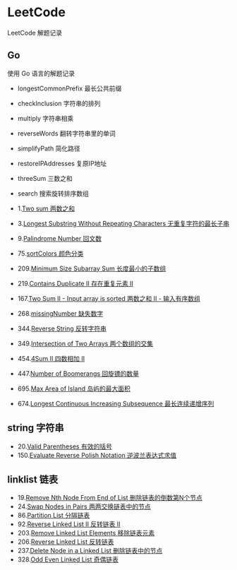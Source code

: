 # LeetCode
LeetCode 解题记录

## Go
使用 Go 语言的解题记录

- longestCommonPrefix 最长公共前缀
- checkInclusion 字符串的排列
- multiply 字符串相乘
- reverseWords 翻转字符串里的单词
- simplifyPath 简化路径
- restoreIPAddresses 复原IP地址
- threeSum 三数之和
- search 搜索旋转排序数组

- 1.[Two sum 两数之和](./Go/1_twoSum.go)
- 3.[Longest Substring Without Repeating Characters 无重复字符的最长子串](./Go/3_lengthOfLongestSubstring.go)
- 9.[Palindrome Number 回文数](./Go/9_isPalindrome.go)
- 75.[sortColors 颜色分类](./Go/75_sortColors.go)
- 209.[Minimum Size Subarray Sum 长度最小的子数组](./Go/209_minSubArrayLen.go)
- 219.[Contains Duplicate II 存在重复元素 II](./Go/219_containsNearbyDuplicateII.go)
- 167.[Two Sum II - Input array is sorted 两数之和 II - 输入有序数组](./Go/167_twoSum2.go)
- 268.[missingNumber 缺失数字](./Go/268_missingNumber.go)
- 344.[Reverse String 反转字符串](./Go/344_reverseString.go)
- 349.[Intersection of Two Arrays 两个数组的交集](./Go/349_intersection.go)
- 454.[4Sum II 四数相加 II](./Go/454_4SumII.go)
- 447.[Number of Boomerangs 回旋镖的数量](./Go/447_numberOfBoomerangs.go)
- 695.[Max Area of Island 岛屿的最大面积](./Go/695_maxAreaOfIsland.go)
- 674.[Longest Continuous Increasing Subsequence 最长连续递增序列](./Go/674_findLengthOfLCIS.go)

## string 字符串
- 20.[Valid Parentheses 有效的括号](string/20_valid_parentheses.go)
- 150.[Evaluate Reverse Polish Notation 逆波兰表达式求值](string/150_eval_RPN.go)

## linklist 链表
- 19.[Remove Nth Node From End of List 删除链表的倒数第N个节点](linklist/19_remove_nth_from_end_test.go)
- 24.[Swap Nodes in Pairs 两两交换链表中的节点](./linklist/24_swap_pairs.go)
- 86.[Partition List 分隔链表](linklist/86_partition_list.go)
- 92.[Reverse Linked List II 反转链表 II](linklist/92_reverse_between.go)
- 203.[Remove Linked List Elements 移除链表元素](./linklist/203_remove_elements.go)
- 206.[Reverse Linked List 反转链表](linklist/206_reverse_linked_list.go)
- 237.[Delete Node in a Linked List 删除链表中的节点](linklist/237_delete_node_in_a_inked_list.go)
- 328.[Odd Even Linked List 奇偶链表](linklist/328_odd_even_linked_list.go)

